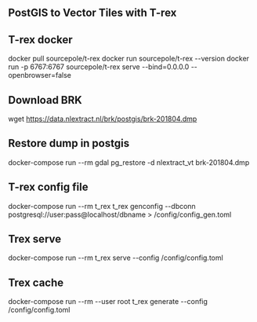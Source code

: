 ## PostGIS to Vector Tiles with T-rex


## T-rex docker
docker pull sourcepole/t-rex
docker run sourcepole/t-rex --version
docker run -p 6767:6767 sourcepole/t-rex serve --bind=0.0.0.0 --openbrowser=false


## Download BRK

wget https://data.nlextract.nl/brk/postgis/brk-201804.dmp

## Restore dump in postgis

docker-compose run --rm gdal pg_restore -d nlextract_vt brk-201804.dmp


## T-rex config file

docker-compose run --rm  t_rex t_rex genconfig --dbconn postgresql://user:pass@localhost/dbname > /config/config_gen.toml


## Trex serve

docker-compose run --rm t_rex  serve --config /config/config.toml


## Trex cache

docker-compose run --rm --user root t_rex generate --config /config/config.toml
